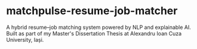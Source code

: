 # matchpulse-resume-job-matcher
A hybrid resume–job matching system powered by NLP and explainable AI. Built as part of my Master's Dissertation Thesis at Alexandru Ioan Cuza University, Iași.
